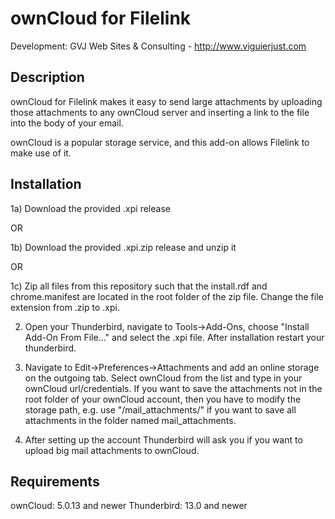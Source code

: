 # ownCloud for Filelink
Development: GVJ Web Sites & Consulting - http://www.viguierjust.com

## Description
ownCloud for Filelink makes it easy to send large attachments by uploading those attachments to any ownCloud server and inserting a link to the file into the body of your email.

ownCloud is a popular storage service, and this add-on allows Filelink to make use of it.

## Installation
1a) Download the provided .xpi release

OR

1b) Download the provided .xpi.zip release and unzip it

OR

1c) Zip all files from this repository such that the install.rdf and chrome.manifest are located in the root folder of the zip file. Change the file extension from .zip to .xpi.

2) Open your Thunderbird, navigate to Tools->Add-Ons, choose "Install Add-On From File..." and select the .xpi file. After installation restart your thunderbird.

3) Navigate to Edit->Preferences->Attachments and add an online storage on the outgoing tab. Select ownCloud from the list and type in your ownCloud url/credentials. If you want to save the attachments not in the root folder of your ownCloud account, then you have to modify the storage path, e.g. use "/mail_attachments/" if you want to save all attachments in the folder named mail_attachments.

4) After setting up the account Thunderbird will ask you if you want to upload big mail attachments to ownCloud.

## Requirements
ownCloud: 5.0.13 and newer
Thunderbird: 13.0 and newer
